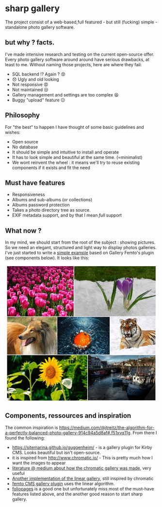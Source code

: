 # sharp gallery
The project consist of a web-based,full featured - but still (fucking) simple - standalone photo gallery software.

## but why ? facts.
I've made intensive research and testing on the current open-source offer. Every photo gallery software around around have serious drawbacks, at least to me. Without naming those projects, here are where they fail:
- SQL backend !? Again ? :rage:
- :disappointed: Ugly and old looking
- Not responsive :rage:
- Not maintained :unamused:
- Gallery management and settings are too complex :tired_face:
- Buggy "upload" feature :expressionless:

## Philosophy
For "the best" to happen I have thought of some basic guidelines and wishes:
- Open source
- No database
- It should be simple and intuitive to install and operate
- It has to look simple and beautiful at the same time. (=minimalist)
- We wont reinvent the wheel : it means we'll try to reuse existing components if it exists and fit the need

## Must have features
- Responsiveness
- Albums and sub-albums (or collections)
- Albums password protection
- Takes a photo directory tree as source.
- EXIF metadata support, and by that I mean *full* support

## What now ?
In my mind, we should start from the root of the subject : showing pictures. So we need an elegant, structured and light way to display photos galleries.
I've just started to write a [simple example](Examples/) based on Gallery Femto's plugin (see components below). It looks like this:

 ![gal](Examples/sshot/lineargal.jpg)


## Components, ressources and inspiration
The common inspiration is https://medium.com/@jtreitz/the-algorithm-for-a-perfectly-balanced-photo-gallery-914c94a5d8af#.f51xvq11g. From there I found the following:

 - https://sitemarina.github.io/guggenheim/ - is a gallery plugin for Kirby CMS. Looks beautiful but isn't open-source.
 - it is inspired from http://www.chromatic.io/ - This is pretty much how I want the images to appear
 - [literature @ medium about how the chromatic gallery was made](https://medium.com/@jtreitz/the-algorithm-for-a-perfectly-balanced-photo-gallery-914c94a5d8af#.f51xvq11g), very useful
 - [Another implementation of the linear gallery](https://medium.com/swlh/in-search-of-the-perfect-image-gallery-34f46f7615a1#.n6gwrfy9q), still inspired by chromatic
 - [femto CMS gallery plugin](https://github.com/neckcen/femto-plugin/tree/master/gallery) uses the linear algorithm.
 - [foliopages](http://www.foliopages.com/php-jquery-ajax-photo-gallery-no-database) is a good one but unfortunately miss most of the must-have features listed above, and the another good reason to start sharp gallery.
